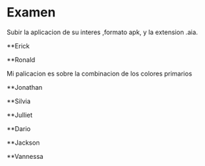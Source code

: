 # Examen

Subir la aplicacion de su interes ,formato apk, y la extension .aia.

**Erick




**Ronald

Mi palicacion es sobre la combinacion de los colores primarios

**Jonathan



**Silvia



**Julliet



**Dario


**Jackson



**Vannessa
